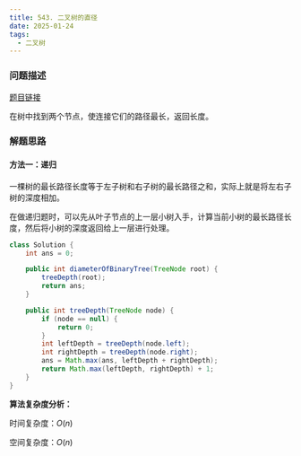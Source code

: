 ```yaml
---
title: 543. 二叉树的直径
date: 2025-01-24
tags:
  - 二叉树
---
```


### 问题描述

[题目链接](https://leetcode.cn/problems/diameter-of-binary-tree/description/)

在树中找到两个节点，使连接它们的路径最长，返回长度。

### 解题思路

#### 方法一：递归

一棵树的最长路径长度等于左子树和右子树的最长路径之和，实际上就是将左右子树的深度相加。

在做递归题时，可以先从叶子节点的上一层小树入手，计算当前小树的最长路径长度，然后将小树的深度返回给上一层进行处理。

```java
class Solution {
    int ans = 0;

    public int diameterOfBinaryTree(TreeNode root) {
        treeDepth(root);
        return ans;
    }

    public int treeDepth(TreeNode node) {
        if (node == null) {
            return 0;
        }
        int leftDepth = treeDepth(node.left);
        int rightDepth = treeDepth(node.right);
        ans = Math.max(ans, leftDepth + rightDepth);
        return Math.max(leftDepth, rightDepth) + 1;
    }
}
```

**算法复杂度分析：**

时间复杂度：$O(n)$

空间复杂度：$O(n)$
